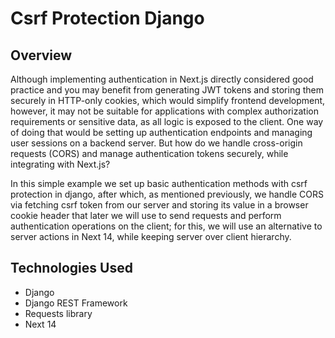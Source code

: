 # Csrf Protection Django

## Overview
Although implementing authentication in Next.js directly considered good practice and you may benefit from generating JWT tokens and storing them securely in HTTP-only cookies, which would simplify 
frontend development, however, it may not be suitable for applications with complex authorization requirements or sensitive data, as all logic is exposed to the client. One way of doing that would be
setting up authentication endpoints and managing user sessions on a backend server. But how do we handle cross-origin requests (CORS) and manage authentication tokens securely, while integrating with 
Next.js?

In this simple example we set up basic authentication methods with csrf protection in django, after which, as mentioned previously, we handle CORS via fetching csrf token from our server and storing its 
value in a browser cookie header that later we will use to send requests and perform authentication operations on the client; for this, we will use an alternative to server actions in Next 14, while keeping 
server over client hierarchy.

## Technologies Used
- Django
- Django REST Framework
- Requests library
- Next 14
